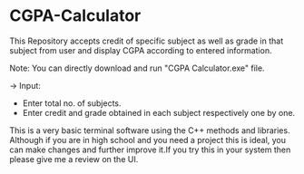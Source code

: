 # CGPA-Calculator
This Repository accepts credit of specific subject as well as grade in that subject from user and display CGPA according to entered information.


Note: You can directly download and run "CGPA Calculator.exe" file.

-> Input:
- Enter total no. of subjects.
- Enter credit and grade obtained in each subject respectively one by one.


This is a very basic terminal software using the C++ methods and libraries.
Although if you are in high school and you need a project this is ideal, you can make changes and further improve it.If you try this in your system then please give me a review on the UI. 
